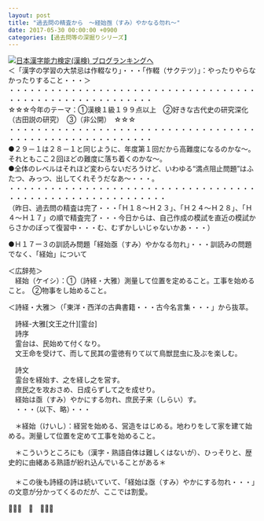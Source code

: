 ```yaml
---
layout: post
title: "過去問の精査から　～経始亟（すみ）やかなる勿れ～"
date: 2017-05-30 00:00:00 +0900
categories: [過去問等の深掘りシリーズ]
---
```


[![](/syuusyuu9701/assets/images/過去問の精査から-～経始亟（すみ）やかなる勿れ～-br_c_3028_1.gif)](http://blog.with2.net/link.php?1659096:3028 "日本漢字能力検定(漢検) ブログランキングへ")[日本漢字能力検定(漢検) ブログランキングへ](http://blog.with2.net/link.php?1659096:3028)  
＜「漢字の学習の大禁忌は作輟なり」・・・「作輟（サクテツ）」：やったりやらなかったりすること・・・＞  
・・・・・・・・・・・・・・・・・・・・・・・・・・・・・・・・・・・・・・・・・・・・・・・・・・・・・・・・・  
☆☆☆今年のテーマ：①漢検１級１９９点以上　②好きな古代史の研究深化（古田説の研究）　③（非公開）　☆☆☆　　  
・・・・・・・・・・・・・・・・・・・・・・・・・・・・・・・・・・・・・・・・・・・・・・・・・・・・・・・・・  
●２９－１は２８－１と同じように、年度第１回だから高難度になるのかな～。それともここ２回ほどの難度に落ち着くのかな～。  
●全体のレベルはそれほど変わらないだろうけど、いわゆる“満点阻止問題”はふたつ、みっつ、出してくれそうだなあ～・・・。  
・・・・・・・・・・・・・・・・・・・・・・・・・・・・・・・・・・・・・・・・・・・・・・・・・・・・・・・・・・・  
（昨日、過去問の精査は完了・・・「Ｈ１８～Ｈ２３」、「Ｈ２４～Ｈ２８」、「Ｈ４～Ｈ１７」の順で精査完了・・・今日からは、自己作成の模試を直近の模試からさかのぼって復習中・・・む、むずかしいじゃないかあ・・・）  
  
●Ｈ１７ー３の訓読み問題「経始亟（すみ）やかなる勿れ」・・・訓読みの問題でなく、「経始」について  
  
＜広辞苑＞  
　経始（ケイシ）：①（詩経・大雅）測量して位置を定めること。工事を始めること。　②物事をし始めること。  
  
＜詩経・大雅＞（「東洋・西洋の古典書籍・・・古今名言集・・・」から抜萃。  
  
　詩経-大雅[文王之什][霊台]  
　詩序   
　霊台は、民始めて付くなり。   
　文王命を受けて、而して民其の霊徳有りて以て鳥獣昆虫に及ぶを楽しむ。   
  
　詩文   
　霊台を経始す、之を経し之を営す。   
　庶民之を攻おさめ、日成らずして之を成せり。   
　経始は亟（すみ）やかにする勿れ、庶民子来（しらい）す。   
　・・・（以下、略）・・・  
  
　＊経始（けいし）：経営を始める、営造をはじめる。地わりをして家を建て始める。測量して位置を定めて工事を始めること。  
  
  
　＊こういうところにも（漢字・熟語自体は難しくはないが）、ひっそりと、歴史的に由緒ある熟語が紛れ込んでいることがある＊  
　  
　＊この後も詩経の詩は続いていて、「経始は亟（すみ）やかにする勿れ・・・」の文意が分かってくるのだが、ここでは割愛。  
  
👋👋👋　🐔　👋👋👋  
  